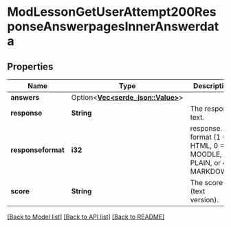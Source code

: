 # ModLessonGetUserAttempt200ResponseAnswerpagesInnerAnswerdata

## Properties

Name | Type | Description | Notes
------------ | ------------- | ------------- | -------------
**answers** | Option<[**Vec<serde_json::Value>**](serde_json::Value.md)> |  | [optional]
**response** | **String** | The response text. | [default to null]
**responseformat** | **i32** | response. format (1 = HTML, 0 = MOODLE, 2 = PLAIN, or 4 = MARKDOWN) | [default to null]
**score** | **String** | The score (text version). | [default to null]

[[Back to Model list]](../README.md#documentation-for-models) [[Back to API list]](../README.md#documentation-for-api-endpoints) [[Back to README]](../README.md)


